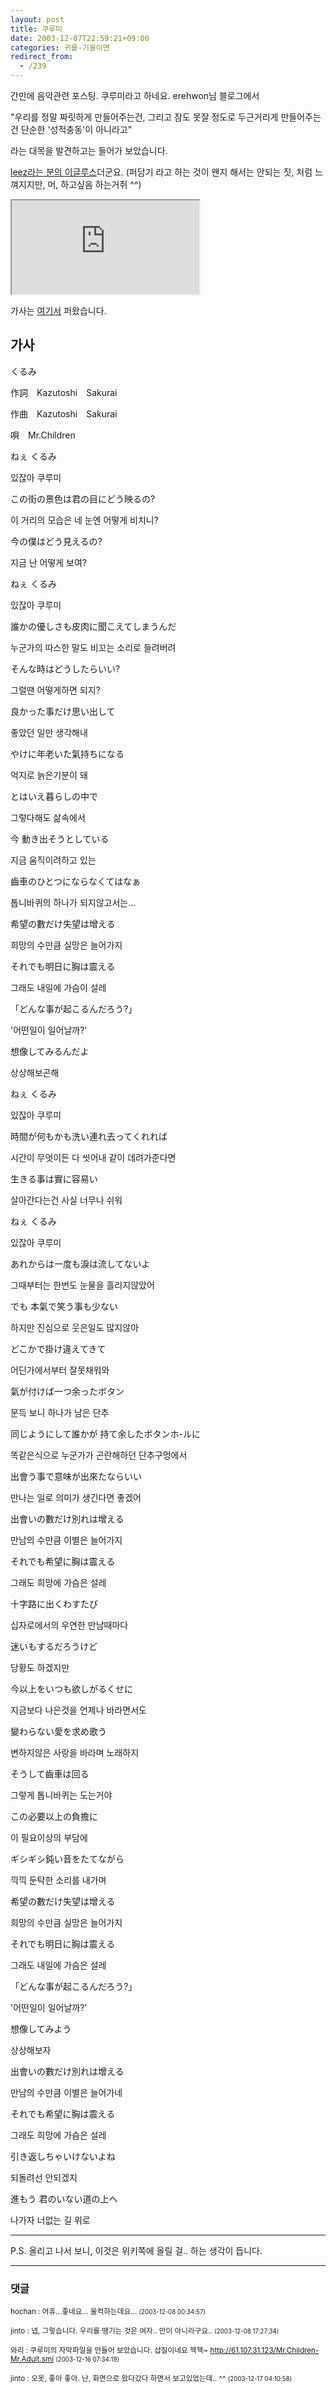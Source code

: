 ```yaml
---
layout: post
title: 쿠루미
date: 2003-12-07T22:59:21+09:00
categories: 귀를-기울이면
redirect_from:
  - /239
---
```


간만에 음악관련 포스팅. 쿠루미라고 하네요. erehwon님 블로그에서

"우리를 정말 짜릿하게 만들어주는건, 그리고 잠도 못잘 정도로 두근거리게 만들어주는건 단순한 '성적충동'이 아니라고"

라는 대목을 발견하고는 들어가 보았습니다.

<a href="http://leez.egloos.com/137029">leez라는 분의 이글루스</a>더군요. (퍼담기 라고 하는 것이 왠지 해서는 안되는 짓, 처럼 느껴지지만, 머, 하고싶음 하는거쥐 ^^)

<iframe src="https://player.vimeo.com/video/28859417" frame webkitallowfullscreen mozallowfullscreen allowfullscreen></iframe>

가사는 <a href="http://www.rarira.com/MT/archives/rarira/2003/11/29@02:59AM.html" target="bb">여기서</a> 퍼왔습니다.

<h2>가사</h2>

くるみ

作詞　Kazutoshi　Sakurai

作曲　Kazutoshi　Sakurai

唄　Mr.Children

ねぇ くるみ

있잖아 쿠루미

この街の景色は君の目にどう映るの?

이 거리의 모습은 네 눈엔 어떻게 비치니?

今の僕はどう見えるの?

지금 난 어떻게 보여?

ねぇ くるみ

있잖아 쿠루미

誰かの優しさも皮肉に聞こえてしまうんだ

누군가의 따스한 말도 비꼬는 소리로 들려버려

そんな時はどうしたらいい?

그럴땐 어떻게하면 되지?

良かった事だけ思い出して

좋았던 일만 생각해내

やけに年老いた氣持ちになる

억지로 늙은기분이 돼

とはいえ暮らしの中で

그렇다해도 삶속에서

今 動き出そうとしている

지금 움직이려하고 있는

齒車のひとつにならなくてはなぁ

톱니바퀴의 하나가 되지않고서는...

希望の數だけ失望は增える

희망의 수만큼 실망은 늘어가지

それでも明日に胸は震える

그래도 내일에 가슴이 설레

「どんな事が起こるんだろう?」

'어떤일이 일어날까?'

想像してみるんだよ

상상해보곤해

ねぇ くるみ

있잖아 쿠루미

時間が何もかも洗い連れ去ってくれれば

시간이 무엇이든 다 씻어내 같이 데려가준다면

生きる事は實に容易い

살아간다는건 사실 너무나 쉬워

ねぇ くるみ

있잖아 쿠루미

あれからは一度も淚は流してないよ

그때부터는 한번도 눈물을 흘리지않았어

でも 本氣で笑う事も少ない

하지만 진심으로 웃은일도 많지않아

どこかで掛け違えてきて

어딘가에서부터 잘못채워와

氣が付けば一つ余ったボタン

문득 보니 하나가 남은 단추

同じようにして誰かが 持て余したボタンホ-ルに

똑같은식으로 누군가가 곤란해하던 단추구멍에서

出會う事で意味が出來たならいい

만나는 일로 의미가 생긴다면 좋겠어

出會いの數だけ別れは增える

만남의 수만큼 이별은 늘어가지

それでも希望に胸は震える

그래도 희망에 가슴은 설레

十字路に出くわすたび

십자로에서의 우연한 만남때마다

迷いもするだろうけど

당황도 하겠지만

今以上をいつも欲しがるくせに

지금보다 나은것을 언제나 바라면서도

變わらない愛を求め歌う

변하지않은 사랑을 바라며 노래하지

そうして齒車は回る

그렇게 톱니바퀴는 도는거야

この必要以上の負擔に

이 필요이상의 부담에

ギシギシ鈍い音をたてながら

끽끽 둔탁한 소리를 내가며

希望の數だけ失望は增える

희망의 수만큼 실망은 늘어가지

それでも明日に胸は震える

그래도 내일에 가슴은 설레

「どんな事が起こるんだろう?」

'어떤일이 일어날까?'

想像してみよう

상상해보자

出會いの數だけ別れは增える

만남의 수만큼 이별은 늘어가네

それでも希望に胸は震える

그래도 희망에 가슴은 설레

引き返しちゃいけないよね

되돌려선 안되겠지

進もう 君のいない道の上へ

나가자 너없는 길 위로

<hr />

P.S. 올리고 나서 보니, 이것은 위키쪽에 올릴 걸.. 하는 생각이 듭니다.

* * *

### 댓글



<!--- cmt:509 --->
<!--- mail: --->
<!--- parent:0 --->

<small class=comment>hochan : 어휴...좋네요... 울컥하는데요... <small>(2003-12-08 00:34:57)</small></small>


<!--- cmt:510 --->
<!--- mail: --->
<!--- parent:0 --->

<small class=comment>jinto : 넵, 그렇습니다. 우리를 땡기는 것은 여자.. 만이 아니라구요.. <small>(2003-12-08 17:27:34)</small></small>


<!--- cmt:511 --->
<!--- mail: --->
<!--- parent:0 --->

<small class=comment>와리 : 쿠루미의 자막파일을 만들어 보았습니다. 삽질이네요 헥헥~  <a href="http://61.107.31.123/Mr.Children-Mr.Adult.smi">http://61.107.31.123/Mr.Children-Mr.Adult.smi</a> <small>(2003-12-16 07:34:19)</small></small>


<!--- cmt:512 --->
<!--- mail: --->
<!--- parent:0 --->

<small class=comment>jinto : 오옷, 좋아 좋아. 난, 화면으로 왔다갔다 하면서 보고있었는데.. ^^ <small>(2003-12-17 04:10:58)</small></small>

